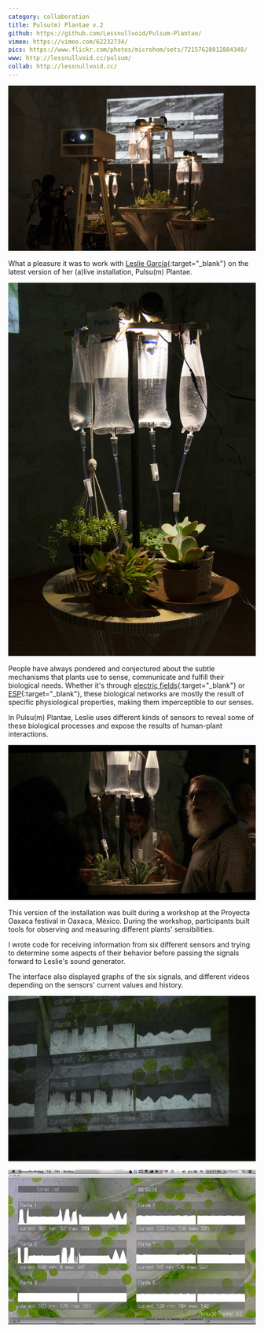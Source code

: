 ```yaml
---
category: collaboration
title: Pulsu(m) Plantae v.2
github: https://github.com/Lessnullvoid/Pulsum-Plantae/
vimeo: https://vimeo.com/62232734/
pics: https://www.flickr.com/photos/microhom/sets/72157628012884348/
www: http://lessnullvoid.cc/pulsum/
collab: http://lessnullvoid.cc/
---
```

![](/assets/projects/pulsu-m-plantae-v-2/interface01.jpg)

What a pleasure it was to work with [Leslie García](http://lessnullvoid.cc/){:target="_blank"} on the latest version of her (a)live installation, Pulsu(m) Plantae.

![](/assets/projects/pulsu-m-plantae-v-2/plantae02.jpg)

People have always pondered and conjectured about the subtle mechanisms that plants use to sense, communicate and fulfill their biological needs. Whether it's through [electric fields](http://www.scientificamerican.com/article.cfm?id=bumblebees-sense-electric-fields-in-flowers){:target="_blank"} or [ESP](https://en.wikipedia.org/wiki/Plant_perception_%28paranormal%29){:target="_blank"}, these biological networks are mostly the result of specific physiological properties, making them imperceptible to our senses.

In Pulsu(m) Plantae, Leslie uses different kinds of sensors to reveal some of these biological processes and expose the results of human-plant interactions.

![](/assets/projects/pulsu-m-plantae-v-2/plantae03.jpg)

This version of the installation was built during a workshop at the Proyecta Oaxaca festival in Oaxaca, México. During the workshop, participants built tools for observing and measuring different plants' sensibilities.

I wrote code for receiving information from six different sensors and trying to determine some aspects of their behavior before passing the signals forward to Leslie's sound generator.

The interface also displayed graphs of the six signals, and different videos depending on the sensors' current values and history.

![](/assets/projects/pulsu-m-plantae-v-2/interface00.jpg)

![](/assets/projects/pulsu-m-plantae-v-2/interface02.jpg)
